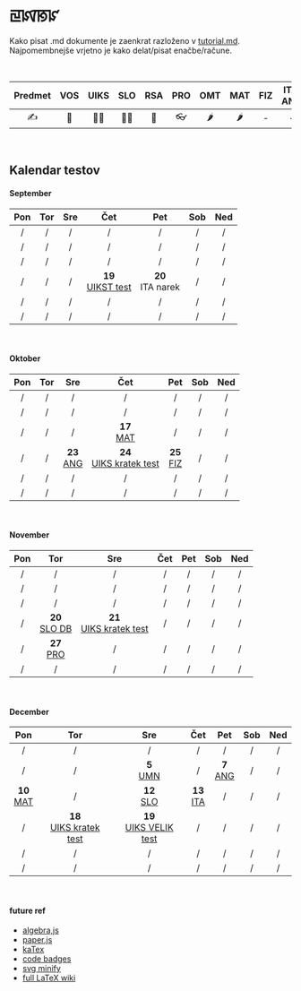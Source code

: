 # ꡙꡤꡐꡜ

Kako pisat .md dokumente je zaenkrat razloženo v [tutorial.md](tutorial.md). Najpomembnejše vrjetno je kako delat/pisat enačbe/račune.

<br>

| Predmet |  VOS  | UIKS  |  SLO  |  RSA  |  PRO  |  OMT  |  MAT  |  FIZ  | ITA, ANG |
| :-----: | :---: | :---: | :---: | :---: | :---: | :---: | :---: | :---: | :------: |
| ✍ <br>  |   🚴   |  🎅🏻   |  👱🏻   |   🌌   |   👓   |   🌶   |   🌶   |   -   |    -     |

<br>

## Kalendar testov

#### September

|  Pon  |  Tor  |  Sre  |                Čet                |          Pet          |  Sob  |  Ned  |
| :---: | :---: | :---: | :-------------------------------: | :-------------------: | :---: | :---: |
|   /   |   /   |   /   |                 /                 |           /           |   /   |   /   |
|   /   |   /   |   /   |                 /                 |           /           |   /   |   /   |
|   /   |   /   |   /   |                 /                 |           /           |   /   |   /   |
|   /   |   /   |   /   | **19** <br> [UIKST test][uikst4l] | **20** <br> ITA narek |   /   |   /   |
|   /   |   /   |   /   |                 /                 |           /           |   /   |   /   |
|   /   |   /   |   /   |                 /                 |           /           |   /   |   /   |

<br>

#### Oktober

|  Pon  |  Tor  |          Sre           |          Čet           |          Pet           |  Sob  |  Ned  |
| :---: | :---: | :--------------------: | :--------------------: | :--------------------: | :---: | :---: |
|   /   |   /   |           /            |           /            |           /            |   /   |   /   |
|   /   |   /   |           /            |           /            |           /            |   /   |   /   |
|   /   |   /   |           /            | **17** <br> [MAT][mat] |           /            |   /   |   /   |
|   /   |   /   | **23** <br> [ANG][ang] | **24** <br> [UIKS kratek test][uiks]  |    **25** <br> [FIZ][fiz]  |   /   | / |
|   /   |   /   |           /            |           /            |           /            |   /   |   /   |
|   /   |   /   |           /            |           /            |           /            |   /   |   /   |

<br>

#### November

|  Pon  |            Tor            |  Sre  |  Čet  |  Pet  |  Sob  |  Ned  |
| :---: | :-----------------------: | :---: | :---: | :---: | :---: | :---: |
|   /   |             /             |   /   |   /   |   /   |   /   |   /   |
|   /   |             /             |   /   |   /   |   /   |   /   |   /   |
|   /   |             /             |   /   |   /   |   /   |   /   |   /   |
|   /   | **20** <br> [SLO DB][slo] |   **21** <br> [UIKS kratek test][uiks]   |   /   |   /   |   /   |   /   |
|   /   |  **27** <br> [PRO][pro]   |   /   |   /   |   /   |   /   |   /   |
|   /   |             /             |   /   |   /   |   /   |   /   |   /   |

<br>

#### December

|          Pon           |  Tor  |          Sre           |          Čet           |          Pet          |  Sob  |  Ned  |
| :--------------------: | :---: | :--------------------: | :--------------------: | :-------------------: | :---: | :---: |
|           /            |   /   |           /            |           /            |           /           |   /   |   /   |
|           /            |   /   | **5** <br> [UMN][umn]  |           /            | **7** <br> [ANG][ang] |   /   |   /   |
| **10** <br> [MAT][mat] |   /   | **12** <br> [SLO][slo] | **13** <br> [ITA][ita] |           /           |   /   |   /   |
|           /            |   **18** <br> [UIKS kratek test][uiks]   |           **19** <br> [UIKS VELIK test][uiks]            |           /            |           /           |   /   |   /   |
|           /            |   /   |           /            |           /            |           /           |   /   |   /   |
|           /            |   /   |           /            |           /            |           /           |   /   |   /   |



<br>

#### future ref

- [algebra,js](http://algebra.js.org/)
- [paper.js](http://paperjs.org/)
- [kaTex](https://katex.org/)
- [code badges](https://shields.io/#/)
- [svg minify](https://www.svgminify.com/)
- [full LaTeX wiki](https://en.wikibooks.org/wiki/LaTeX)


[uikst4l]: http://solamona.com/s/sts-kp/rac/4l/uikst.html
[uiks]: http://solamona.com/s/sts-kp/rac/5l/uiks.html
[mat]: http://solamona.com/s/sts-kp/rac/5l/matematika.html
[ang]: http://solamona.com/s/sts-kp/rac/5l/anglescina.html
[fiz]: http://solamona.com/s/sts-kp/rac/5l/fizika.html
[slo]: http://solamona.com/s/sts-kp/rac/5l/slovenscina.html
[pro]: http://solamona.com/s/sts-kp/rac/5l/programiranje.html
[umn]: http://solamona.com/s/sts-kp/rac/5l/umn.html
[ita]: http://solamona.com/s/sts-kp/rac/5l/italijanscina.html
